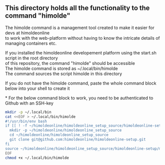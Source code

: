 ## This directory holds all the functionality to the command "himolde"
<p>
The himolde command is a management tool created to make it easier for devs at himoldeonline<br>
to work with the web-platform without having to know the intricate details of managing containers etc.<br
</p>

<p>
If you installed the himoldeonline developement platform using the start.sh script in the root directory<br>
of this repository, the command "himolde" should be accessible<br>
The himolde command is stored as ~/.local/bin/himolde<br>
The command sources the script himolde in this directory
</p>

<p>
If you do not have the himolde command, paste the whole command block below into your shell to create it<br>
</p>
* For the below command block to work, you need to be authenticated to Github with an SSH-key

```bash
mkdir -p ~/.local/bin
cat <<EOF > ~/.local/bin/himolde
#!/usr/bin/env bash
if [[ ! -f ~/himoldeonline/himoldeonline_setup_source/himoldeonline-setup/manage/himolde ]]; then
  mkdir -p ~/himoldeonline/himoldeonline_setup_source
  cd ~/himoldeonline/himoldeonline_setup_source
  git clone git@github.com:himoldeonline/himoldeonline-setup.git
fi
source ~/himoldeonline/himoldeonline_setup_source/himoldeonline-setup/manage/himolde
EOF
chmod +x ~/.local/bin/himolde
```
